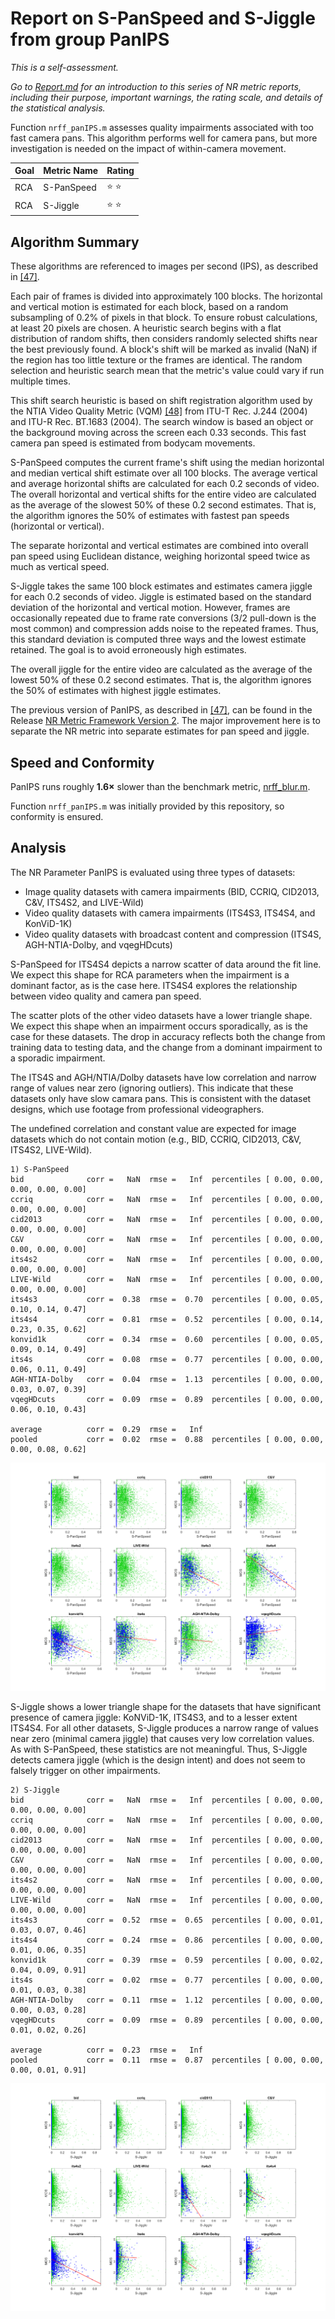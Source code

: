 # Report on S-PanSpeed and S-Jiggle from group PanIPS

_This is a self-assessment._

_Go to [Report.md](Report.md) for an introduction to this series of NR metric reports, including their purpose, important warnings, the rating scale, and details of the statistical analysis._ 

Function `nrff_panIPS.m` assesses quality impairments associated with too fast camera pans. This algorithm performs well for camera pans, but more investigation is needed on the impact of within-camera movement.

Goal|Metric Name|Rating
----|-----------|------
RCA|S-PanSpeed|:star: :star:
RCA|S-Jiggle|:star: :star:

## Algorithm Summary

These algorithms are referenced to images per second (IPS), as described in [[47]](Publications.md).

Each pair of frames is divided into approximately 100 blocks. The horizontal and vertical motion is estimated for each block, based on a random subsampling of 0.2% of pixels in that block. To ensure robust calculations, at least 20 pixels are chosen. A heuristic search begins with a flat distribution of random shifts, then considers randomly selected shifts near the best previously found. A block's shift will be marked as invalid (NaN) if the region has too little texture or the frames are identical. The random selection and heuristic search mean that the metric's value could vary if run multiple times.

This shift search heuristic is based on shift registration algorithm used by the NTIA Video Quality Metric (VQM) [[48]](Publications.md) from ITU-T Rec. J.244 (2004) and ITU-R Rec. BT.1683 (2004). 
The search window is based an object or the background moving across the screen each 0.33 seconds. This fast camera pan speed is estimated from bodycam movements. 

S-PanSpeed computes the current frame's shift using the median horizontal and median vertical shift estimate over all 100 blocks. The average vertical and average horizontal shifts are calculated for each 0.2 seconds of video. The overall horizontal and vertical shifts for the entire video are calculated as the average of the slowest 50% of these 0.2 second estimates. That is, the algorithm ignores the 50% of estimates with fastest pan speeds (horizontal or vertical).

The separate horizontal and vertical estimates are combined into overall pan speed using Euclidean distance, weighing horizontal speed twice as much as vertical speed. 

S-Jiggle takes the same 100 block estimates and estimates camera jiggle for each 0.2 seconds of video. 
Jiggle is estimated based on the standard deviation of the horizontal and vertical motion. 
However, frames are occasionally repeated due to frame rate conversions (3/2 pull-down is the most common) and compression adds noise to the repeated frames. Thus, this standard deviation is computed three ways and the lowest estimate retained. The goal is to avoid erroneously high estimates. 

The overall jiggle for the entire video are calculated as the average of the lowest 50% of these 0.2 second estimates. That is, the algorithm ignores the 50% of estimates with highest jiggle estimates.

The previous version of PanIPS, as described in [[47]](Publications.md), can be found in the Release [NR Metric Framework Version 2](https://github.com/NTIA/NRMetricFramework/releases).
The major improvement here is to separate the NR metric into separate estimates for pan speed and jiggle.

## Speed and Conformity

PanIPS runs roughly __1.6×__ slower than the benchmark metric, [nrff_blur.m](ReportBlur.md).

Function `nrff_panIPS.m` was initially provided by this repository, so conformity is ensured. 

## Analysis

The NR Parameter PanIPS is evaluated using three types of datasets:
* Image quality datasets with camera impairments (BID, CCRIQ, CID2013, C&V, ITS4S2, and LIVE-Wild)
* Video quality datasets with camera impairments (ITS4S3, ITS4S4, and KonViD-1K)
* Video quality datasets with broadcast content and compression (ITS4S, AGH-NTIA-Dolby, and vqegHDcuts) 

S-PanSpeed for ITS4S4 depicts a narrow scatter of data around the fit line. We expect this shape for RCA parameters when the impairment is a dominant factor, as is the case here. ITS4S4 explores the relationship between video quality and camera pan speed. 

The scatter plots of the other video datasets have a lower triangle shape. We expect this shape when an impairment occurs sporadically, as is the case for these datasets. The drop in accuracy reflects both the change from training data to testing data, and the change from a dominant impairment to a sporadic impairment. 

The ITS4S and AGH/NTIA/Dolby datasets have low correlation and narrow range of values near zero (ignoring outliers). This indicate that these datasets only have slow camara pans. This is consistent with the dataset designs, which use footage from professional videographers. 

The undefined correlation and constant value are expected for image datasets which do not contain motion (e.g., BID, CCRIQ, CID2013, C&V, ITS4S2, LIVE-Wild). 

```text
1) S-PanSpeed 
bid              corr =   NaN  rmse =   Inf  percentiles [ 0.00, 0.00, 0.00, 0.00, 0.00]
ccriq            corr =   NaN  rmse =   Inf  percentiles [ 0.00, 0.00, 0.00, 0.00, 0.00]
cid2013          corr =   NaN  rmse =   Inf  percentiles [ 0.00, 0.00, 0.00, 0.00, 0.00]
C&V              corr =   NaN  rmse =   Inf  percentiles [ 0.00, 0.00, 0.00, 0.00, 0.00]
its4s2           corr =   NaN  rmse =   Inf  percentiles [ 0.00, 0.00, 0.00, 0.00, 0.00]
LIVE-Wild        corr =   NaN  rmse =   Inf  percentiles [ 0.00, 0.00, 0.00, 0.00, 0.00]
its4s3           corr =  0.38  rmse =  0.70  percentiles [ 0.00, 0.05, 0.10, 0.14, 0.47]
its4s4           corr =  0.81  rmse =  0.52  percentiles [ 0.00, 0.14, 0.23, 0.35, 0.62]
konvid1k         corr =  0.34  rmse =  0.60  percentiles [ 0.00, 0.05, 0.09, 0.14, 0.49]
its4s            corr =  0.08  rmse =  0.77  percentiles [ 0.00, 0.00, 0.06, 0.11, 0.49]
AGH-NTIA-Dolby   corr =  0.04  rmse =  1.13  percentiles [ 0.00, 0.00, 0.03, 0.07, 0.39]
vqegHDcuts       corr =  0.09  rmse =  0.89  percentiles [ 0.00, 0.00, 0.06, 0.10, 0.43]

average          corr =  0.29  rmse =   Inf
pooled           corr =  0.02  rmse =  0.88  percentiles [ 0.00, 0.00, 0.00, 0.08, 0.62]
```
![](images/report_panIPS_pan_speed.png)

S-Jiggle shows a lower triangle shape for the datasets that have significant presence of camera jiggle: KoNViD-1K, ITS4S3, and to a lesser extent ITS4S4. For all other datasets, S-Jiggle produces a narrow range of values near zero (minimal camera jiggle) that causes very low correlation values. As with S-PanSpeed, these statistics are not meaningful. Thus, S-Jiggle detects camera jiggle (which is the design intent) and does not seem to falsely trigger on other impairments. 

```
2) S-Jiggle 
bid              corr =   NaN  rmse =   Inf  percentiles [ 0.00, 0.00, 0.00, 0.00, 0.00]
ccriq            corr =   NaN  rmse =   Inf  percentiles [ 0.00, 0.00, 0.00, 0.00, 0.00]
cid2013          corr =   NaN  rmse =   Inf  percentiles [ 0.00, 0.00, 0.00, 0.00, 0.00]
C&V              corr =   NaN  rmse =   Inf  percentiles [ 0.00, 0.00, 0.00, 0.00, 0.00]
its4s2           corr =   NaN  rmse =   Inf  percentiles [ 0.00, 0.00, 0.00, 0.00, 0.00]
LIVE-Wild        corr =   NaN  rmse =   Inf  percentiles [ 0.00, 0.00, 0.00, 0.00, 0.00]
its4s3           corr =  0.52  rmse =  0.65  percentiles [ 0.00, 0.01, 0.03, 0.07, 0.46]
its4s4           corr =  0.24  rmse =  0.86  percentiles [ 0.00, 0.00, 0.01, 0.06, 0.35]
konvid1k         corr =  0.39  rmse =  0.59  percentiles [ 0.00, 0.02, 0.04, 0.09, 0.91]
its4s            corr =  0.02  rmse =  0.77  percentiles [ 0.00, 0.00, 0.01, 0.03, 0.38]
AGH-NTIA-Dolby   corr =  0.11  rmse =  1.12  percentiles [ 0.00, 0.00, 0.00, 0.03, 0.28]
vqegHDcuts       corr =  0.09  rmse =  0.89  percentiles [ 0.00, 0.00, 0.01, 0.02, 0.26]

average          corr =  0.23  rmse =   Inf
pooled           corr =  0.11  rmse =  0.87  percentiles [ 0.00, 0.00, 0.00, 0.01, 0.91]
```

![](images/report_panIPS_jiggle.png)
